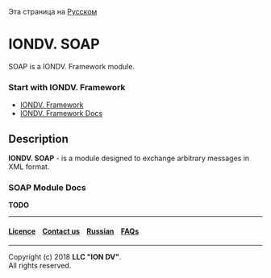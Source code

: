 Эта страница на [Русском](/docs/ru/readme.md)

# IONDV. SOAP

SOAP is a IONDV. Framework module. 

### Start with IONDV. Framework

* [IONDV. Framework](https://github.com/iondv/framework)
* [IONDV. Framework Docs](https://github.com/iondv/framework/blob/master/docs/en/index.md)

## Description 

**IONDV. SOAP** -  is a module designed to exchange arbitrary messages in XML format.


### SOAP Module Docs

**TODO**



--------------------------------------------------------------------------  


 #### [Licence](/LICENSE) &ensp;  [Contact us](https://iondv.com) &ensp;  [Russian](/docs/ru/readme.md)   &ensp; [FAQs](/faqs.md)          

<div><img src="https://mc.iondv.com/watch/github/docs/soap" style="position:absolute; left:-9999px;" height=1 width=1 alt="iondv metrics"></div>

--------------------------------------------------------------------------  

Copyright (c) 2018 **LLC "ION DV"**.  
All rights reserved. 